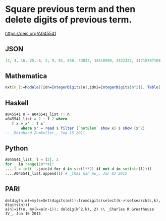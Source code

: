 # Square previous term and then delete digits of previous term\.
https://oeis.org/A045541
## JSON
```JSON
[2, 4, 16, 25, 6, 3, 9, 81, 656, 43033, 18518989, 3422322, 11718787168, 33299240224, 118856557176, 42330949, 17161, 29449992, 867300880006, 522114591215, 760366360676, 5815244491919, 3370600766306, 11949525822594424885]
```
## Mathematica
```Mathematica
nxt[n_]:=Module[{idn=IntegerDigits[n],idn2=IntegerDigits[n^2]}, Table[ idn2= DeleteCases[ idn2, idn[[i]]],{i,Length[idn]}];FromDigits[idn2]]; NestList[nxt,2,30] (* _Harvey P. Dale_, Oct 29 2011 *)
```
## Haskell
```Haskell
a045541 n = a045541_list !! n
a045541_list = 2 : f 2 where
   f x = x' : f x'
       where x' = read $ filter (`notElem` show x) $ show (x^2)
-- _Reinhard Zumkeller_, Sep 15 2011
```
## Python
```Python
A045541_list, l = [2], 2
for _ in range(10**4):
....l = int(''.join(d for d in str(l**2) if not d in set(str(l))))
....A045541_list.append(l) # _Chai Wah Wu_, Jan 03 2015
```
## PARI
```PARI
deldig(n,m)=my(s=Set(digits(m)));fromdigits(select(k->!setsearch(s,k), digits(n)))
a(n)=if(n, my(k=a(n-1)); deldig(k^2,k), 2) \\ _Charles R Greathouse IV_, Jun 16 2015
```
